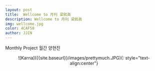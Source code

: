 ```yaml
---
layout: post
title:  Wellcome to 月刊 梁鉉眞
description: Wellcome to 月刊 梁鉉眞
img: wellcome.jpg
color: 4CAF50
author: JJIN
---
```


Monthly Project 월간 양현진

<div style="text-align:center" markdown="1">
![Karna]({{site.baseurl}}/images/prettymuch.JPG){: style="text-align:center"}
</div>
